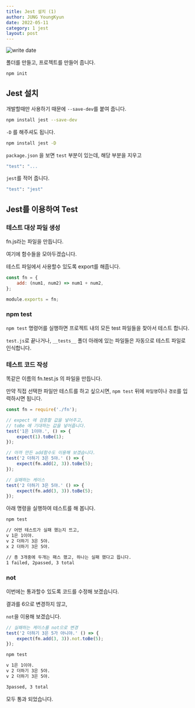 ```yaml
---
title: Jest 설치 (1)
author: JUNG YoungKyun
date: 2022-05-11
category: 1 jest
layout: post
---
```


![write date](https://img.shields.io/badge/write_date-2022_05_11-blue.svg)

폴더를 만들고, 프로젝트를 만들어 줍니다.

```bash
npm init
```

## Jest 설치
개발할때만 사용하기 때문에 `--save-dev`를 붙여 줍니다.

```bash
npm install jest --save-dev
```

`-D` 를 해주셔도 됩니다.
```bash
npm install jest -D
```

`package.json` 을 보면 `test` 부분이 있는데, 해당 부분을 지우고
```bash
"test": "...
```
`jest`를 적어 줍니다.
```bash
"test": "jest"
```

## Jest를 이용하여 Test

### 테스트 대상 파일 생성

fn.js라는 파일을 만듭니다.

여기에 함수들을 모아두겠습니다.

테스트 파일에서 사용할수 있도록 export를 해줍니다.
```javascript
const fn = {
    add: (num1, num2) => num1 + num2,
};

module.exports = fn;
```

### npm test

`npm test` 명령어를 실행하면 프로젝트 내의 모든 test 파일들을 찾아서 테스트 합니다.

`test.js`로 끝나거나, `__tests__` 폴더 아래에 있는 파일들은 자동으로 테스트 파일로 인식합니다.

### 테스트 코드 작성

똑같은 이름의 fn.test.js 의 파일을 만듭니다.

만약 직접 선택한 파일만 테스트를 하고 싶으시면, `npm test` 뒤에 `파일명`이나 `경로`를 입력하시면 됩니다.

```javascript
const fn = require('./fn');

// expect 에 검증할 값을 넣어주고,
// toBe 에 기대하는 값을 넣어줍니다. 
test('1은 1이야.', () => {
    expect(1).toBe(1);
});

// 아까 만든 add함수도 이용해 보겠습니다.
test('2 더하기 3은 5야.' () => {
    expect(fn.add(2, 3)).toBe(5);
});

// 실패하는 케이스
test('2 더하기 3은 5야.' () => {
    expect(fn.add(3, 3)).toBe(5);
});
```

아래 명령을 실행하여 테스트를 해 봅니다.

```bash
npm test

// 어떤 테스트가 실패 했는지 뜨고,
v 1은 1이야.
v 2 더하기 3은 5야.
x 2 더하기 3은 5야.

// 총 3개중에 두개는 패스 했고, 하나는 실패 했다고 뜹니다.
1 failed, 2passed, 3 total
```

### not

이번에는 통과할수 있도록 코드를 수정해 보겠습니다.

결과를 6으로 변경하지 않고,

`not`을 이용해 보겠습니다.

```javascript
// 실패하는 케이스를 not으로 변경
test('2 더하기 3은 5가 아니야.' () => {
    expect(fn.add(3, 3)).not.toBe(5);
});
```

```bash
npm test

v 1은 1이야.
v 2 더하기 3은 5야.
v 2 더하기 3은 5야.

3passed, 3 total
```

모두 통과 되었습니다.